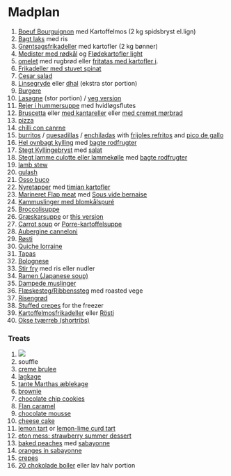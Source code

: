 # Madplan
1. [Boeuf Bourguignon](https://madsvin.com/boeuf-bourguignon-fransk-nar-det-er-bedst/) med Kartoffelmos (2 kg spidsbryst el.lign)
2. [Bagt laks](https://madensverden.dk/laks-med-porrer/) med ris
3. [Grøntsagsfrikadeller](https://www.louisesmadblog.dk/groentsagsfrikadeller-med-groenne-boenner/) med kartofler (2 kg bønner)
4. [Medister med rødkål](https://madenimitliv.dk/2018/09/medister-svoeb-kartoffelbund) og [Flødekartofler light](https://madensverden.dk/floedekartofler-uden-floede/)
5. [omelet](https://www.bbcgoodfood.com/recipes/ultimate-french-omelette) med rugbrød eller [fritatas med kartofler i](https://youtu.be/iPFoYpgUpY4?t=622).
6. [Frikadeller med stuvet spinat](https://voresmad.dk/opskrifter/frikadeller-med-stuvet-spinat-boernevenlig-fremgangsmaade#)
7. [Cesar salad](https://www.dr.dk/mad/opskrift/ceasar-salad)
8. [Linsegryde](https://mummum.dk/indisk-linsegryde/) eller [dhal](https://muttionline.dk/livretter/daal-dahl-indisk-dhal-med-groensager/) (ekstra stor portion)
9. [Burgere](https://www.youtube.com/watch?v=8MsDZ1UQw0g)
10. [Lasagne]() (stor portion) / [veg version](https://www.jamieoliver.com/recipes/vegetables-recipes/aubergine-lasagne/)
11. [Rejer i hummersuppe](https://madsvin.com/hummerbisque-skummende-og-flamberet/) med hvidløgsflutes
12. [Bruscetta](https://twin-food.dk/3-x-bruschetta/) eller [med kantareller](https://baregomad.dk/bruschetta-med-smoerristede-kantareller/) eller [med cremet mørbrad](https://nogetiovnen.dk/moerbrad-a-la-creme-i-ovn-moer-laekker-opskrift/)
13. [pizza]()
14. [chilli con canrne](https://emmamartiny.dk/chili-con-carne/)
15. [burritos](https://www.youtube.com/watch?v=n76noIAaAuY&ab_channel=JoshuaWeissman) / [quesadillas](https://www.youtube.com/watch?v=0TRokMB9AnI&ab_channel=JoshuaWeissman) / [enchiladas](https://www.youtube.com/watch?v=wNQx34RQZtI&ab_channel=HowToBasic) with [frijoles refritos](https://40aprons.com/refried-black-beans/) and [pico de gallo](https://cookieandkate.com/classic-pico-de-gallo-recipe/)
16. [Hel ovnbagt kylling](https://www.youtube.com/watch?v=bJeUb8ToRIw) med [bagte rodfrugter]()
17. [Stegt Kyllingebryst]() med [salat]()
18. [Stegt lamme culotte eller lammekølle]() med [bagte rodfrugter]()
19. [lamb stew](https://keto-plans.com/2020/05/14/easy-lamb-stew/)
20. [gulash](https://www.valdemarsro.dk/gullash/)
21. [Osso buco](https://www.valdemarsro.dk/osso-buco/)
22. [Nyretapper](https://madensverden.dk/nyretapper/) med [timian kartofler](https://madensverden.dk/timiankartofler/)
23. [Marineret Flap meat](https://madensverden.dk/flap-meat/) med [Sous vide bernaise](https://madensverden.dk/sauce-bearnaise-sous-vide/)
24. [Kammuslinger med blomkålspuré](https://www.sprinklesandsprouts.com/scallops-cauliflower-mash/)
25. [Broccolisuppe](https://www.youtube.com/watch?v=2KR44a_5v_A)
26. [Græskarsuppe](https://www.youtube.com/watch?v=9ETDaLMBhho&ab_channel=GordonRamsay) or [this version](https://www.youtube.com/watch?v=GALGSMd2bUg&ab_channel=Woolworths)
27. [Carrot soup](https://youtu.be/L1TFnkm1TG8?t=211) or [Porre-kartoffelsuppe](https://youtu.be/L1TFnkm1TG8?t=309)
28. [Aubergine canneloni](https://frederikkewaerens.dk/cannelloni-med-aubergine-aubergineruller-med-ricottafyld/)
29. [Røsti](https://hoffgaards.dk/opskrifter/laekre-rosti-med-squash-gulerod/)
30. [Quiche lorraine](https://www.bbc.co.uk/food/recipes/quichelorraine_71987)
31. [Tapas](https://www.brit.co/tapas-party/)
32. [Bolognese](https://www.bbcgoodfood.com/recipes/best-spaghetti-bolognese-recipe)
33. [Stir fry](https://natashaskitchen.com/chicken-stir-fry-recipe/) med ris eller nudler
34. [Ramen (Japanese soup)](https://www.youtube.com/watch?v=Zg-89wuPfVc)
35. [Dampede muslinger](https://www.alt.dk/mad/opskrift/dampede-muslinger-i-cremet-suppe)
36. [Flæskesteg/Ribbenssteg](https://www.youtube.com/watch?v=ZlgWCXycjk4&ab_channel=JamieOliver) med roasted vege
37. [Risengrød](recipes.md)
38. [Stuffed crepes](https://www.youtube.com/watch?v=SvyuzrXwTic&ab_channel=FrenchCookingAcademy) for the freezer
39. [Kartoffelmosfrikadeller](https://madenimitliv.dk/2017/12/kartoffelfrikadeller/) eller [Rösti](https://hoffgaards.dk/opskrifter/laekre-rosti-med-squash-gulerod/)
40. [Okse tværreb (shortribs)](https://www.lecreuset.dk/da_DK/braiserede-short-ribs/r0000000000605.html)

### Treats
1. [![](https://www.tasteofhome.com/wp-content/uploads/2018/01/exps3775_BHD153762C07_10_2b-5-696x696.jpg)](https://www.tasteofhome.com/recipes/pecan-pie-bars/)
2. souffle
3. [creme brulee](http://www.kvalimad.dk/page/creme-brulee/uuid/e4450a7a-4f7c-11e6-aecd-845456c93ac3)
4. [lagkage](http://www.kvalimad.dk/page/alt-om-vanille-aegge-creme/uuid/34d2e84a-4f7c-11e6-8fdc-f8b04083d107)
5. [tante Marthas æblekage](recipes.md)
6. [brownie](https://www.bigoven.com/recipe/brownie-recipie/2408565)
7. [chocolate chip cookies](https://www.youtube.com/watch?v=rEdl2Uetpvo&t=2)
8. [Flan caramel](https://www.youtube.com/watch?v=HdufWM8P2rU&ab_channel=Food52)
9. [chocolate mousse](https://tasty.co/recipe/chocolate-mousse)
10. [cheese cake](https://www.youtube.com/watch?v=Ov4u0ARMWKQ)
11. [lemon tart](https://www.belfasttelegraph.co.uk/life/food-drink/recipes/recipe-lemon-tart-28673722.html) or [lemon-lime curd tart](https://www.taste.com.au/recipes/lemon-lime-curd-tarts/4c65e7fe-191a-4659-b8f3-7f7181d054ca)
12. [eton mess: strawberry summer dessert](https://www.bbcgoodfood.com/recipes/eton-mess)
13. [baked peaches](https://www.madabc.dk/6/ferskner-bagt) med [sabayonne](https://www.youtube.com/watch?v=9bQkgCm12mQ)
14. [oranges in sabayonne](https://www.dr.dk/mad/opskrift/grund-sabayonne)
15. [crepes](recipes.md)
16. [20 chokolade boller](https://mummum.dk/chokoladeboller/) eller lav halv portion
